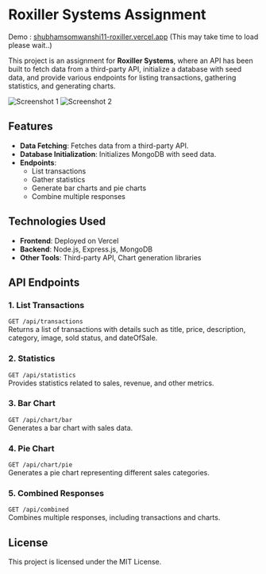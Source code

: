 # Roxiller Systems Assignment 
Demo : [shubhamsomwanshi11-roxiller.vercel.app](https://shubhamsomwanshi11-roxiller.vercel.app)
(This may take time to load please wait..)

This project is an assignment for **Roxiller Systems**, where an API has been built to fetch data from a third-party API, initialize a database with seed data, and provide various endpoints for listing transactions, gathering statistics, and generating charts.

![Screenshot 1](https://i.ibb.co/wWh6q7L/Screenshot-2024-10-08-172118.png)
![Screenshot 2](https://i.ibb.co/K7qY8pN/Screenshot-2024-10-08-172139.png)


## Features
- **Data Fetching**: Fetches data from a third-party API.
- **Database Initialization**: Initializes MongoDB with seed data.
- **Endpoints**:
  - List transactions
  - Gather statistics
  - Generate bar charts and pie charts
  - Combine multiple responses
  
## Technologies Used
- **Frontend**: Deployed on Vercel
- **Backend**: Node.js, Express.js, MongoDB
- **Other Tools**: Third-party API, Chart generation libraries

## API Endpoints
### 1. List Transactions
`GET /api/transactions`  
Returns a list of transactions with details such as title, price, description, category, image, sold status, and dateOfSale.

### 2. Statistics
`GET /api/statistics`  
Provides statistics related to sales, revenue, and other metrics.

### 3. Bar Chart
`GET /api/chart/bar`  
Generates a bar chart with sales data.

### 4. Pie Chart
`GET /api/chart/pie`  
Generates a pie chart representing different sales categories.

### 5. Combined Responses
`GET /api/combined`  
Combines multiple responses, including transactions and charts.

## License
This project is licensed under the MIT License.
